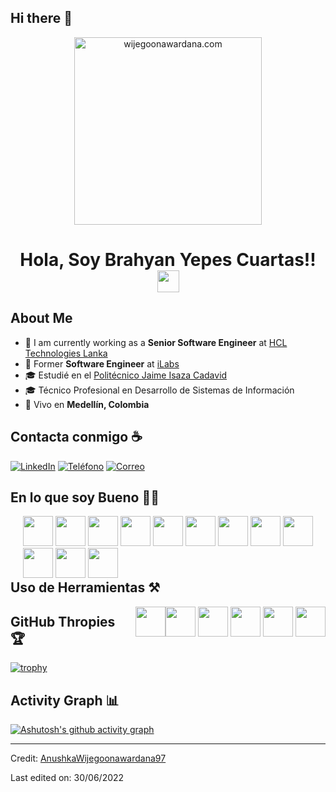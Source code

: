 ## Hi there 👋

<!--
**BrianYP/BrianYP** is a ✨ _special_ ✨ repository because its `README.md` (this file) appears on your GitHub profile.

Here are some ideas to get you started:

- 🔭 I’m currently working on ...
- 🌱 I’m currently learning ...
- 👯 I’m looking to collaborate on ...
- 🤔 I’m looking for help with ...
- 💬 Ask me about ...
- 📫 How to reach me: ...
- 😄 Pronouns: ...
- ⚡ Fun fact: ...
-->
<div align="center">
    <img alt="wijegoonawardana.com" src="./assets/oh hi there.png" width="300"/>
</div>
<h1 align="center">Hola, Soy Brahyan Yepes Cuartas!! <img src="https://media.giphy.com/media/hvRJCLFzcasrR4ia7z/giphy.gif" width="35"></h1>

## About Me

- 🏢 I am currently working as a **Senior Software Engineer** at [HCL Technologies Lanka](https://hclsrilanka.com/contact-us/)
- 🏢 Former **Software Engineer** at [iLabs](https://www.ilabs.lk/)
- 🎓 Estudié en el [Politécnico Jaime Isaza Cadavid](https://www.politecnicojic.edu.co/estudiantes)
- 🎓 Técnico Profesional en Desarrollo de Sistemas de Información
- 🏡 Vivo en **Medellín, Colombia**

## Contacta conmigo ☕

[![LinkedIn](https://img.icons8.com/fluency/48/000000/linkedin.png)](https://www.linkedin.com/in/brahyan-yepes-cuartas-496994204/)
[![Teléfono](https://img.icons8.com/fluency/48/000000/phone-disconnected.png)](tel:3195291181)
[![Correo](https://img.icons8.com/fluency/48/000000/apple-mail.png)](mailto:brahyanyepescuartas62@gmail.com)

## En lo que soy Bueno 🧑‍💻

<div style="float: right; margin-left: 20px;">
    <img src="https://img.icons8.com/?size=100&id=13441&format=png&color=000000" width="48" style="max-width: 100%;">
    <img src="https://img.icons8.com/?size=100&id=13679&format=png&color=000000" width="48" style="max-width: 100%;">
    <img src="https://img.icons8.com/?size=100&id=20909&format=png&color=000000" width="48" style="max-width: 100%;">
    <img src="https://img.icons8.com/?size=100&id=21278&format=png&color=000000" width="48" style="max-width: 100%;">
    <img src="https://img.icons8.com/?size=100&id=108784&format=png&color=000000" width="48" style="max-width: 100%;">
    <img src="https://img.icons8.com/?size=100&id=wX4mdwgxPkdH&format=png&color=000000" width="48" style="max-width: 100%;">
    <img src="https://img.icons8.com/?size=100&id=55205&format=png&color=000000" width="48" style="max-width: 100%;">
    <img src="https://img.icons8.com/?size=100&id=bzf0DqjXFHIW&format=png&color=000000" width="48" style="max-width: 100%;">
    <img src="https://img.icons8.com/?size=100&id=dJjTWMogzFzg&format=png&color=000000" width="48" style="max-width: 100%;">
    <img src="https://img.icons8.com/?size=100&id=hsPbhkOH4FMe&format=png&color=000000" width="48" style="max-width: 100%;">
    <img src="https://img.icons8.com/?size=100&id=UFXRpPFebwa2&format=png&color=000000" width="48" style="max-width: 100%;">
    <img src="https://upload.wikimedia.org/wikipedia/commons/e/e4/Robot-framework-logo.png" width="48" style="max-width: 100%;">
</div>

## Uso de Herramientas ⚒️
<div style="float: right; margin-left: 20px;">
    <img src="https://img.icons8.com/?size=100&id=38561&format=png&color=000000" width="48" style="max-width: 100%;"><img src="" width="48" style="max-width: 100%;">
    <img src="" width="48" style="max-width: 100%;">
    <img src="" width="48" style="max-width: 100%;">
    <img src="" width="48" style="max-width: 100%;">
    <img src="" width="48" style="max-width: 100%;">
</div>

## GitHub Thropies 🏆

[![trophy](https://github-profile-trophy.vercel.app/?username=AnushkaWijegoonawardana97)](https://github.com/AnushkaWijegoonawardana97/github-profile-trophy)

## Activity Graph 📊

[![Ashutosh's github activity graph](https://activity-graph.herokuapp.com/graph?username=AnushkaWijegoonawardana97&bg_color=000&color=fff&line=00E676&point=fff&hide_border=true)](https://github.com/ashutosh00710/github-readme-activity-graph)

---

Credit: [AnushkaWijegoonawardana97](https://github.com/AnushkaWijegoonawardana97)

Last edited on: 30/06/2022
